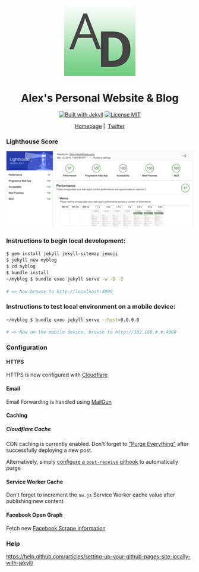 <p align="center">
  <a href="https://alexdiliberto.com"><img src="https://github.com/alexdiliberto/alexdiliberto.github.io/raw/master/favicon-192x192.png" alt="alexdiliberto.com website favicon"></a>
</p>

<h1 align="center">Alex's Personal Website &amp; Blog</h1>

<p align="center">
  <a href="https://jekyllrb.com/"><img src="http://img.shields.io/badge/Built%20with-Jekyll-blue.svg" alt="Built with Jekyll"></a>
  <a href="http://en.wikipedia.org/wiki/MIT_License"><img src="http://img.shields.io/badge/license-MIT-blue.svg" alt="License MIT"></a>
</p>

<p align="center">
  <a href="https://alexdiliberto.com">Homepage</a>&nbsp;|&nbsp;
  <a href="https://twitter.com/alex_diliberto">Twitter</a>
</p>

### Lighthouse Score

![alexdiliberto.com lighthouse score](https://raw.githubusercontent.com/alexdiliberto/alexdiliberto.github.io/master/lighthouse-score.png)

### Instructions to begin local development:

```sh
$ gem install jekyll jekyll-sitemap jemoji
$ jekyll new myblog
$ cd myblog
$ bundle install
~/myblog $ bundle exec jekyll serve -w -D -I

# => Now browse to http://localhost:4000
```

### Instructions to test local environment on a mobile device:

```sh
~/myblog $ bundle exec jekyll serve --host=0.0.0.0

# => Now on the mobile device, browse to http://192.168.#.#:4000
```

### Configuration

#### HTTPS

HTTPS is now configured with [Cloudflare](https://www.cloudflare.com/a/overview/alexdiliberto.com)

#### Email

Email Forwarding is handled using [MailGun](https://app.mailgun.com)

#### Caching

##### Cloudflare Cache
CDN caching is currently enabled. Don't forget to ["Purge Everything"](https://blog.cloudflare.com/secure-and-fast-github-pages-with-cloudflare/#step4cacheallthethings) after successfully deploying a new post.

Alternatively, simply [configure a `post-receive` githook](https://gist.github.com/alexdiliberto/4dd6572197d09dc2e664fe7c958c8982) to automatically purge

#### Service Worker Cache
Don't forget to increment the `sw.js` Service Worker cache value after publishing new content

#### Facebook Open Graph

Fetch new [Facebook Scrape Information](https://developers.facebook.com/tools/debug/og/object/)

### Help

https://help.github.com/articles/setting-up-your-github-pages-site-locally-with-jekyll/
